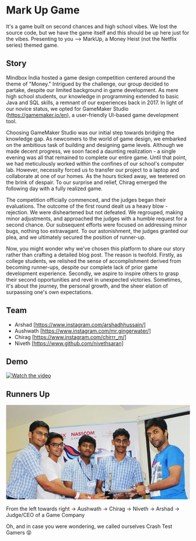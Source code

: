 # Mark Up Game
 It's a game built on second chances and high school vibes. We lost the source code, but we have the game itself and this should be up here just for the vibes. Presenting to you --> MarkUp, a Money Heist (not the Netflix series) themed game.

## Story
Mindbox India hosted a game design competition centered around the theme of "Money." Intrigued by the challenge, our group decided to partake, despite our limited background in game development. As mere high school students, our knowledge in programming extended to basic Java and SQL skills, a remnant of our experiences back in 2017. In light of our novice status, we opted for GameMaker Studio (https://gamemaker.io/en), a user-friendly UI-based game development tool.

Choosing GameMaker Studio was our initial step towards bridging the knowledge gap. As newcomers to the world of game design, we embarked on the ambitious task of building and designing game levels. Although we made decent progress, we soon faced a daunting realization - a single evening was all that remained to complete our entire game. Until that point, we had meticulously worked within the confines of our school's computer lab. However, necessity forced us to transfer our project to a laptop and collaborate at one of our homes. As the hours ticked away, we teetered on the brink of despair. To our surprise and relief, Chirag emerged the following day with a fully realized game.

The competition officially commenced, and the judges began their evaluations. The outcome of the first round dealt us a heavy blow - rejection. We were disheartened but not defeated. We regrouped, making minor adjustments, and approached the judges with a humble request for a second chance. Our subsequent efforts were focused on addressing minor bugs, nothing too extravagant. To our astonishment, the judges granted our plea, and we ultimately secured the position of runner-up.

Now, you might wonder why we've chosen this platform to share our story rather than crafting a detailed blog post. The reason is twofold. Firstly, as college students, we relished the sense of accomplishment derived from becoming runner-ups, despite our complete lack of prior game development experience. Secondly, we aspire to inspire others to grasp their second opportunities and revel in unexpected victories. Sometimes, it's about the journey, the personal growth, and the sheer elation of surpassing one's own expectations.

## Team

+ Arshad [https://www.instagram.com/arshadhhussain/]
+ Aushwath [https://www.instagram.com/mr.gingerwater/]
+ Chirag [https://www.instagram.com/chirrr_m/]
+ Niveth [https://www.github.com/nivethsaran]

## Demo
[![Watch the video](https://img.youtube.com/vi/y9axSjglIXE/default.jpg)](https://youtu.be/y9axSjglIXE)


## Runners Up

![Winners Award](https://github.com/nivethsaran/mark-up-game/blob/main/GameJamTitans.jpeg)

From the left towards right -> Aushwath -> Chirag -> Niveth -> Arshad -> Judge/CEO of a Game Company

Oh, and in case you were wondering, we called ourselves Crash Test Gamers 😝
